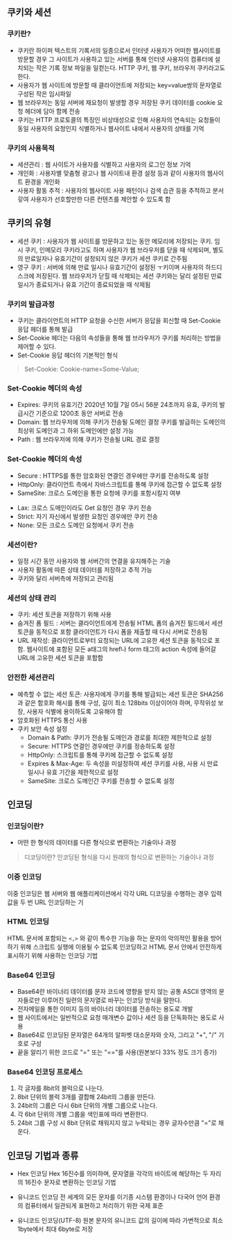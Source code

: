 ## 쿠키와 세션

### 쿠키란?
- 쿠키란 하이퍼 텍스트의 기록서의 일종으로서 인터넷 사용자가 어떠한 웹사이트를 방문할 경우 그 사이트가 사용하고 있는 서버를 통해 인터넷 사용자의 컴퓨터에 설치되는 작은 기록 정보 파일을 일컫는다. HTTP 쿠키, 웹 쿠키, 브라우저 쿠키라고도 한다.
- 사용자가 웹 사이트에 방문할 때 클라이언트에 저장되는 key=value쌍의 문자열로 구성된 작은 임시파일
- 웹 브라우저는 동일 서버에 재요청이 발생할 경우 저장된 쿠키 데이터를 cookie 요청 헤더에 담아 함께 전송
- 쿠키는 HTTP 프로토콜의 특징인 비상태성으로 인해 사용자의 연속되는 요청들이 동일 사용자의 요청인지 식별하거나 웹사이트 내에서 사용자의 상태를 기억

### 쿠키의 사용목적
- 세션관리 : 웹 사이트가 사용자를 식별하고 사용자의 로그인 정보 기억
- 개인화 : 사용자별 맞춤형 광고나 웹 사이트내 환경 설정 등과 같이 사용자의 웹사이트 환경을 개인화
- 사용자 활동 추적 : 사용자의 웹사이트 사용 패턴이나 검색 습관 등을 추적하고 분서갛여 사용자가 선호할만한 다른 컨텐츠를 제안할 수 있도록 함

## 쿠키의 유형
- 세션 쿠키 : 사용자가 웹 사이트를 방문하고 있는 동안 메모리에 저장되는 쿠키. 임시 쿠키, 인메모리 쿠키라고도 하며 사용자가 웹 브라우저를 닫을 때 삭제되며, 별도의 만료일자나 유효기간이 설정되지 않은 쿠키가 세션 쿠키로 간주됨
- 영구 쿠키 : 서버에 의해 만료 일시나 유효기간이 설정된 ㅜ키이며 사용자의 하드디스크에 저장된다. 웹 브라우저가 닫힐 때 삭제되는 세션 쿠키와는 달리 설정된 만료 일시가 종료되거나 유효 기간이 종료되었을 때 삭제됨

### 쿠키의 발급과정
- 쿠키는 클라이언트의 HTTP 요청을 수신한 서버가 응답을 회신할 때 Set-Cookie 응답 헤더를 통해 발급
- Set-Cookie 헤더는 다음의 속성들을 통해 웹 브라우저가 쿠키를 처리하는 방법을 제어할 수 있다.
- Set-Cookie 응답 헤더의 기본적인 형식
> Set-Cookie: Cookie-name=Some-Value;

### Set-Cookie 헤더의 속성
- Expires: 쿠키의 유효기간
2020년 10월 7일 05시 56분 24초까지 유효, 쿠키의 발급시간 기준으로 1200초 동안 서버로 전송
- Domain: 웹 브라우저에 의해 쿠키가 전송될 도메인 결정 쿠키를 발급하는 도메인의 최상위 도메인과 그 하위 도메인에만 설정 가능
- Path :  웹 브라우저에 의해 쿠키가 전송될 URL 경로 결정

### Set-Cookie 헤더의 속성
- Secure : HTTPS를 통한 암호화된 연결인 경우에만 쿠키를 전송하도록 설정
- HttpOnly: 클라이언트 측에서 자바스크립트를 통해 쿠키에 접근할 수 없도록 설정
- SameSite: 크로스 도메인을 통한 요청에 쿠키를 포함시킬지 여부
* Lax: 크로스 도메인이라도 Get 요청인 경우 쿠키 전송
* Strict: 자기 자신에서 발생한 요청인 경우에만 쿠키 전송
* None: 모든 크로스 도메인 요청에서 쿠키 전송

### 세션이란?
- 일정 시간 동안 사용자와 웹 서버간의 연결을 유지해주는 기술
- 사용자 활동에 따른 상태 데이터를 저장하고 추적 가능
- 쿠키와 달리 서버측에 저장되고 관리됨

### 세션의 상태 관리
- 쿠키: 세션 토큰을 저장하기 위해 사용
- 숨겨진 폼 필드 : 서버는 클라이언트에게 전송될 HTML 폼의 숨겨진 필드에서 세션 토큰을 동적으로 포함 클라이언트가 다시 폼을 제출할 때 다시 서버로 전송됨
- URL 재작성: 클라이언트로부터 요청되는 URL에 고유한 세션 토큰을 동적으로 포함. 웹사이트에 포함된 모든 a태그의 href나 form 태그의 action 속성에 들어갈 URL에 고유한 세션 토큰을 포함함

### 안전한 세션관리
- 예측할 수 없는 세션 토큰: 사용자에게 쿠키를 통해 발급되는 세션 토큰은 SHA256과 같은 함호화 해시를 통해 구성, 길이 최소 128bits 이상이어야 하며, 무작위성 보장, 사용자 식별에 용이하도록 고유해야 함
- 암호화된 HTTPS 통신 사용
- 쿠키 보안 속성 설정
	* Domain & Path: 쿠키가 전송될 도메인과 경로를 최대한 제한적으로 설정
	* Secure: HTTPS 연결인 경우에만 쿠키를 정송하도록 설정
	* HttpOnly: 스크립트를 통해 쿠키에 접근할 수 없도록 설정
	* Expires & Max-Age: 두 속성을 미설정하여 세션 쿠키를 사용, 사용 시 만료 일시나 유효 기간을 제한적으로 설정
	* SameSite: 크로스 도메인간 쿠키를 전송할 수 없도록 설정


## 인코딩
### 인코딩이란?
- 어떤 한 형식의 데이터를 다른 형식으로 변환하는 기술이나 과정

> 디코딩이란?
인코딩된 형식을 다시 원래의 형식으로 변환하는 기술이나 과정

### 이중 인코딩
이중 인코딩은 웹 서버와 웹 애플리케이션에서 각각 URL 디코딩을 수행하는 경우 입력값을 두 번 URL 인코딩하는 기

### HTML 인코딩
HTML 문서에 포함되는 `<,>` 와 같이 특수한 기능을 하는 문자의 악의적인 활용을 방어하기 위해 스크립트 실행에 이용될 수 없도록 인코딩하고 HTML 문서 안에서 안전하게 표시하기 위해 사용하는 인코딩 기법


### Base64 인코딩
- Base64란 바이너리 데이터를 문자 코드에 영향을 받지 않는 공통 ASCII 영역의 문자들로만 이루어진 일련의 문자열로 바꾸는 인코딩 방식을 말한다.
- 전자메일을 통한 이미지 등의 바이너리 데이터를 전송하는 용도로 개발
- 웹 사이트에서는 일반적으로 요청 매개변수 값이나 세션 등을 단독화하는 용도로 사용
- Base64로 인코딩된 문자열은 64개의 알파벳 대소문자와 숫자, 그리고 "+", "/" 기호로 구성
- 끝을 알리기 위한 코드로 "=" 또는 "=="를 사용(원본보다 33% 정도 크기 증가)

### Base64 인코딩 프로세스
1) 각 글자를 8bit의 블럭으로 나눈다.
2) 8bit 단위의 블럭 3개를 결합해 24bit의 그룹을 만든다.
3) 24bit의 그룹은 다시 6bit 단위의 개별 그룹으로 나눈다.
4) 각 6bit 단위의 개별 그룹을 색인표에 따라 변환한다.
5) 24bit 그룹 구성 시 8bit 단위로 채워지지 않고 누락되는 경우 글자수만큼 "="로 채운다.

## 인코딩 기법과 종류
* Hex 인코딩
Hex 16진수를 의미하며, 문자열을 각각의 바이트에 해당하는 두 자리의 16진수 문자로 변환하는 인코딩 기법

* 유니코드 인코딩
전 세계의 모든 문자를 이기종 시스템 환경이나 다국어 언어 환경의 컴퓨터에서 일관되게 표현하고 처리하기 위한 국제 표준

* 유니코드 인코딩(UTF-8)
원본 문자의 유니코드 값의 길이에 따라 가변적으로 최소 1byte에서 최대 6byte로 저장

